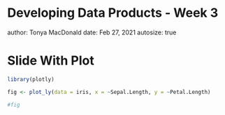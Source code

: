 Developing Data Products - Week 3
========================================================
author: Tonya MacDonald
date: Feb 27, 2021
autosize: true

Slide With Plot
========================================================


```r
library(plotly)
```


```r
fig <- plot_ly(data = iris, x = ~Sepal.Length, y = ~Petal.Length)
```


```r
#fig
```

